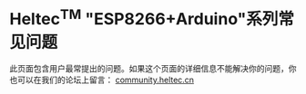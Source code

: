# Heltec<sup>TM</sup> "ESP8266+Arduino"系列常见问题

此页面包含用户最常提出的问题。如果这个页面的详细信息不能解决你的问题，你也可以在我们的论坛上留言： [community.heltec.cn](http://community.heltec.cn/)
